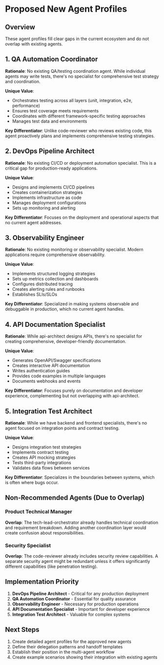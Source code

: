 # Proposed New Agent Profiles

## Overview
These agent profiles fill clear gaps in the current ecosystem and do not overlap with existing agents.

## 1. QA Automation Coordinator

**Rationale**: No existing QA/testing coordination agent. While individual agents may write tests, there's no specialist for comprehensive test strategy and coordination.

**Unique Value**:
- Orchestrates testing across all layers (unit, integration, e2e, performance)
- Ensures test coverage meets requirements
- Coordinates with different framework-specific testing approaches
- Manages test data and environments

**Key Differentiator**: Unlike code-reviewer who reviews existing code, this agent proactively plans and implements comprehensive testing strategies.

## 2. DevOps Pipeline Architect

**Rationale**: No existing CI/CD or deployment automation specialist. This is a critical gap for production-ready applications.

**Unique Value**:
- Designs and implements CI/CD pipelines
- Creates containerization strategies
- Implements infrastructure as code
- Manages deployment configurations
- Sets up monitoring and alerting

**Key Differentiator**: Focuses on the deployment and operational aspects that no current agent addresses.

## 3. Observability Engineer

**Rationale**: No existing monitoring or observability specialist. Modern applications require comprehensive observability.

**Unique Value**:
- Implements structured logging strategies
- Sets up metrics collection and dashboards
- Configures distributed tracing
- Creates alerting rules and runbooks
- Establishes SLIs/SLOs

**Key Differentiator**: Specialized in making systems observable and debuggable in production, which no current agent handles.

## 4. API Documentation Specialist

**Rationale**: While api-architect designs APIs, there's no specialist for creating comprehensive, developer-friendly documentation.

**Unique Value**:
- Generates OpenAPI/Swagger specifications
- Creates interactive API documentation
- Writes authentication guides
- Provides code examples in multiple languages
- Documents webhooks and events

**Key Differentiator**: Focuses purely on documentation and developer experience, complementing but not overlapping with api-architect.

## 5. Integration Test Architect

**Rationale**: While we have backend and frontend specialists, there's no agent focused on integration points and contract testing.

**Unique Value**:
- Designs integration test strategies
- Implements contract testing
- Creates API mocking strategies
- Tests third-party integrations
- Validates data flows between services

**Key Differentiator**: Specializes in the boundaries between systems, which is often where bugs occur.

## Non-Recommended Agents (Due to Overlap)

### Product Technical Manager
**Overlap**: The tech-lead-orchestrator already handles technical coordination and requirement breakdown. Adding another coordination layer would create confusion about responsibilities.

### Security Specialist
**Overlap**: The code-reviewer already includes security review capabilities. A separate security agent might be redundant unless it offers significantly different capabilities (like penetration testing).

## Implementation Priority

1. **DevOps Pipeline Architect** - Critical for any production deployment
2. **QA Automation Coordinator** - Essential for quality assurance
3. **Observability Engineer** - Necessary for production operations
4. **API Documentation Specialist** - Important for developer experience
5. **Integration Test Architect** - Valuable for complex systems

## Next Steps

1. Create detailed agent profiles for the approved new agents
2. Define their delegation patterns and handoff templates
3. Establish their position in the multi-agent workflow
4. Create example scenarios showing their integration with existing agents